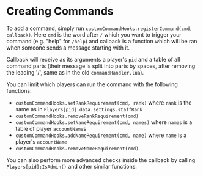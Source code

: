 # Creating Commands

To add a command, simply run `customCommandHooks.registerCommand(cmd, callback)`. Here `cmd` is the word after `/` which you want to trigger your command (e.g. "help" for `/help`) and callback is a function which will be ran when someone sends a message starting with it.

Callback will receive as its arguments a player's `pid` and a table of all command parts (their message is split into parts by spaces, after removing the leading '/', same as in the old `commandHandler.lua`).

You can limit which players can run the command with the following functions:
* `customCommandHooks.setRankRequirement(cmd, rank)` where `rank` is the same as in `Players[pid].data.settings.staffRank`
* `customCommandHooks.removeRankRequirement(cmd)`
* `customCommandHooks.setNameRequirement(cmd, names)` where `names` is a table of player `accountName`s
* `customCommandHooks.addNameRequirement(cmd, name)` where `name` is a player's `accountName`
* `customCommandHooks.removeNameRequirement(cmd)`

You can also perform more advanced checks inside the callback by calling `Players[pid]:IsAdmin()` and other similar functions.
